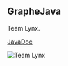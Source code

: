 ## GrapheJava

Team Lynx.

[JavaDoc](http://charlenepizzoni.github.io/GrapheJava/)

![Team Lynx](https://upload.wikimedia.org/wikipedia/commons/thumb/6/68/Lynx_lynx_poing.jpg/320px-Lynx_lynx_poing.jpg "Team Lynx.")
